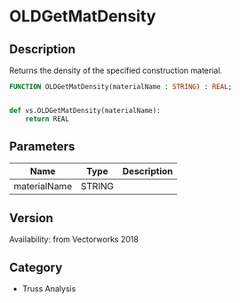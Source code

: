 # OLDGetMatDensity

## Description
Returns the density of the specified construction material.

```pascal
FUNCTION OLDGetMatDensity(materialName : STRING) : REAL;
```

```python

def vs.OLDGetMatDensity(materialName):
    return REAL
```

## Parameters
|Name|Type|Description|
|---|---|---|
|materialName|STRING||

## Version
Availability: from Vectorworks 2018
## Category
* Truss Analysis

